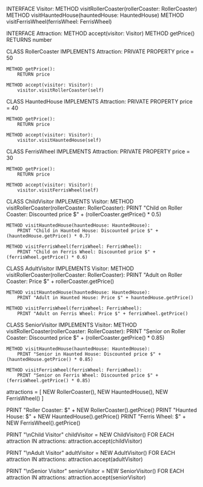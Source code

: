 INTERFACE Visitor:
    METHOD visitRollerCoaster(rollerCoaster: RollerCoaster)
    METHOD visitHauntedHouse(hauntedHouse: HauntedHouse)
    METHOD visitFerrisWheel(ferrisWheel: FerrisWheel)

INTERFACE Attraction:
    METHOD accept(visitor: Visitor)
    METHOD getPrice() RETURNS number

CLASS RollerCoaster IMPLEMENTS Attraction:
    PRIVATE PROPERTY price = 50

    METHOD getPrice():
        RETURN price

    METHOD accept(visitor: Visitor):
        visitor.visitRollerCoaster(self)

CLASS HauntedHouse IMPLEMENTS Attraction:
    PRIVATE PROPERTY price = 40

    METHOD getPrice():
        RETURN price

    METHOD accept(visitor: Visitor):
        visitor.visitHauntedHouse(self)

CLASS FerrisWheel IMPLEMENTS Attraction:
    PRIVATE PROPERTY price = 30

    METHOD getPrice():
        RETURN price

    METHOD accept(visitor: Visitor):
        visitor.visitFerrisWheel(self)


CLASS ChildVisitor IMPLEMENTS Visitor:
    METHOD visitRollerCoaster(rollerCoaster: RollerCoaster):
        PRINT "Child on Roller Coaster: Discounted price $" + (rollerCoaster.getPrice() * 0.5)

    METHOD visitHauntedHouse(hauntedHouse: HauntedHouse):
        PRINT "Child in Haunted House: Discounted price $" + (hauntedHouse.getPrice() * 0.7)

    METHOD visitFerrisWheel(ferrisWheel: FerrisWheel):
        PRINT "Child on Ferris Wheel: Discounted price $" + (ferrisWheel.getPrice() * 0.6)


CLASS AdultVisitor IMPLEMENTS Visitor:
    METHOD visitRollerCoaster(rollerCoaster: RollerCoaster):
        PRINT "Adult on Roller Coaster: Price $" + rollerCoaster.getPrice()

    METHOD visitHauntedHouse(hauntedHouse: HauntedHouse):
        PRINT "Adult in Haunted House: Price $" + hauntedHouse.getPrice()

    METHOD visitFerrisWheel(ferrisWheel: FerrisWheel):
        PRINT "Adult on Ferris Wheel: Price $" + ferrisWheel.getPrice()


CLASS SeniorVisitor IMPLEMENTS Visitor:
    METHOD visitRollerCoaster(rollerCoaster: RollerCoaster):
        PRINT "Senior on Roller Coaster: Discounted price $" + (rollerCoaster.getPrice() * 0.85)

    METHOD visitHauntedHouse(hauntedHouse: HauntedHouse):
        PRINT "Senior in Haunted House: Discounted price $" + (hauntedHouse.getPrice() * 0.85)

    METHOD visitFerrisWheel(ferrisWheel: FerrisWheel):
        PRINT "Senior on Ferris Wheel: Discounted price $" + (ferrisWheel.getPrice() * 0.85)



attractions = [
    NEW RollerCoaster(),
    NEW HauntedHouse(),
    NEW FerrisWheel()
]

PRINT "Roller Coaster: $" + NEW RollerCoaster().getPrice()
PRINT "Haunted House: $" + NEW HauntedHouse().getPrice()
PRINT "Ferris Wheel: $" + NEW FerrisWheel().getPrice()

PRINT "\nChild Visitor"
childVisitor = NEW ChildVisitor()
FOR EACH attraction IN attractions:
    attraction.accept(childVisitor)

PRINT "\nAdult Visitor"
adultVisitor = NEW AdultVisitor()
FOR EACH attraction IN attractions:
    attraction.accept(adultVisitor)

PRINT "\nSenior Visitor"
seniorVisitor = NEW SeniorVisitor()
FOR EACH attraction IN attractions:
    attraction.accept(seniorVisitor)
